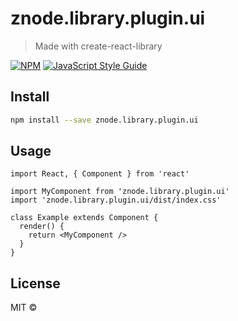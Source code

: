 # znode.library.plugin.ui

> Made with create-react-library

[![NPM](https://img.shields.io/npm/v/znode.library.plugin.ui.svg)](https://www.npmjs.com/package/znode.library.plugin.ui) [![JavaScript Style Guide](https://img.shields.io/badge/code_style-standard-brightgreen.svg)](https://standardjs.com)

## Install

```bash
npm install --save znode.library.plugin.ui
```

## Usage

```tsx
import React, { Component } from 'react'

import MyComponent from 'znode.library.plugin.ui'
import 'znode.library.plugin.ui/dist/index.css'

class Example extends Component {
  render() {
    return <MyComponent />
  }
}
```

## License

MIT © [](https://github.com/)
